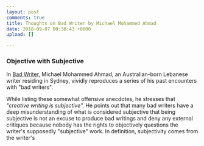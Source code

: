 ```yaml
---
layout: post
comments: true
title: Thoughts on Bad Writer by Michael Mohammed Ahmad
date: 2018-09-07 00:38:43 +0000
upload: []

---
```

### Objective with Subjective

In [Bad Writer](https://sydneyreviewofbooks.com/bad-writer/), Michael Mohammed Ahmad, an Australian-born Lebanese writer residing in Sydney, vividly reproduces a series of his past encounters with "bad writers". 

While listing these somewhat offensive anecdotes, he stresses that _"creative writing is subjective"._ He points out that many bad writers have a deep misunderstanding of what is considered subjective that being subjective is not an excuse to produce bad writings and deny any external critiques because nobody has the rights to objectively questions the writer's supposedly "subjective" work. In  definition, subjectivity comes from the writer's 